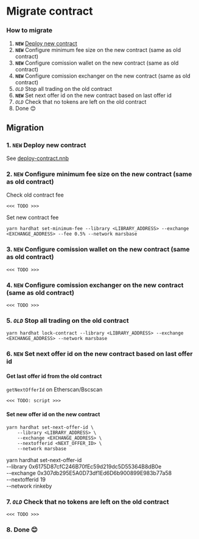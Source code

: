 # Migrate contract


### How to migrate
1. **`NEW`** [Deploy new contract](./deploy-contract.nnb)
2. **`NEW`** Configure minimum fee size on the new contract (same as old contract)
3. **`NEW`** Configure comission wallet on the new contract (same as old contract)
4. **`NEW`** Configure comission exchanger on the new contract (same as old contract)
5. *`OLD`* Stop all trading on the old contract
6. **`NEW`** Set next offer id on the new contract based on last offer id
7. *`OLD`* Check that no tokens are left on the old contract
8. Done 😊

## Migration

### 1. **`NEW`** Deploy new contract
See [deploy-contract.nnb](./deploy-contract.nnb.md)

### 2. **`NEW`** Configure minimum fee size on the new contract (same as old contract)

Check old contract fee
```
<<< TODO >>>
```

Set new contract fee
```
yarn hardhat set-minimum-fee --library <LIBRARY_ADDRESS> --exchange <EXCHANGE_ADDRESS> --fee 0.5% --network marsbase
```

### 3. **`NEW`** Configure comission wallet on the new contract (same as old contract)

```
<<< TODO >>>
```

### 4. **`NEW`** Configure comission exchanger on the new contract (same as old contract)

```
<<< TODO >>>
```

### 5. *`OLD`* Stop all trading on the old contract

```
yarn hardhat lock-contract --library <LIBRARY_ADDRESS> --exchange <EXCHANGE_ADDRESS> --network marsbase
```

### 6. **`NEW`** Set next offer id on the new contract based on last offer id

#### Get last offer id from the old contract

`getNextOfferId` on Etherscan/Bscscan

```
<<< TODO: script >>>
```

#### Set new offer id on the new contract

```
yarn hardhat set-next-offer-id \
	--library <LIBRARY_ADDRESS> \
	--exchange <EXCHANGE_ADDRESS> \
	--nextofferid <NEXT_OFFER_ID> \
	--network marsbase
```
yarn hardhat set-next-offer-id \
	--library 0x6175D87cfC246B70fEc59d219dc5D55364B8dB0e \
	--exchange 0x307db295E5A0D73df1Ed6D6b900899E983b77a58 \
	--nextofferid 19 \
	--network rinkeby

### 7. *`OLD`* Check that no tokens are left on the old contract

```
<<< TODO >>>
```

### 8. Done 😊